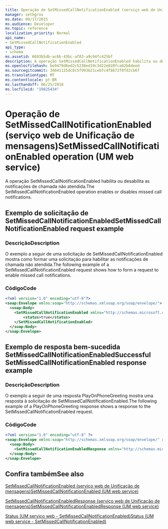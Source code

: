 ```yaml
---
title: Operação de SetMissedCallNotificationEnabled (serviço web de Unificação de mensagens)
manager: sethgros
ms.date: 09/17/2015
ms.audience: Developer
ms.topic: reference
localization_priority: Normal
api_name:
- SetMissedCallNotificationEnabled
api_type:
- schema
ms.assetid: 6693b5db-ac6b-43bc-af83-a9c94fc425bf
description: A operação SetMissedCallNotificationEnabled habilita ou desabilita as notificações de chamada não atendida.
ms.openlocfilehash: be9479d6ed2c5238ed19c3d22e028fca62b8deed
ms.sourcegitcommit: 34041125dc8c5f993b21cebfc4f8b72f0fd2cb6f
ms.translationtype: MT
ms.contentlocale: pt-BR
ms.lasthandoff: 06/25/2018
ms.locfileid: "19825434"
---
```

# <a name="setmissedcallnotificationenabled-operation-um-web-service"></a><span data-ttu-id="9919f-103">Operação de SetMissedCallNotificationEnabled (serviço web de Unificação de mensagens)</span><span class="sxs-lookup"><span data-stu-id="9919f-103">SetMissedCallNotificationEnabled operation (UM web service)</span></span>

<span data-ttu-id="9919f-104">A operação SetMissedCallNotificationEnabled habilita ou desabilita as notificações de chamada não atendida.</span><span class="sxs-lookup"><span data-stu-id="9919f-104">The SetMissedCallNotificationEnabled operation enables or disables missed call notifications.</span></span>
  
## <a name="setmissedcallnotificationenabled-request-example"></a><span data-ttu-id="9919f-105">Exemplo de solicitação de SetMissedCallNotificationEnabled</span><span class="sxs-lookup"><span data-stu-id="9919f-105">SetMissedCallNotificationEnabled request example</span></span>

### <a name="description"></a><span data-ttu-id="9919f-106">Descrição</span><span class="sxs-lookup"><span data-stu-id="9919f-106">Description</span></span>

<span data-ttu-id="9919f-107">O exemplo a seguir de uma solicitação de SetMissedCallNotificationEnabled mostra como formar uma solicitação para habilitar as notificações de chamada não atendida.</span><span class="sxs-lookup"><span data-stu-id="9919f-107">The following example of a SetMissedCallNotificationEnabled request shows how to form a request to enable missed call notifications.</span></span>
  
### <a name="code"></a><span data-ttu-id="9919f-108">Código</span><span class="sxs-lookup"><span data-stu-id="9919f-108">Code</span></span>

```XML
<?xml version="1.0" encoding="utf-8"?>
<soap:Envelope xmlns:soap="http://schemas.xmlsoap.org/soap/envelope/">
  <soap:Body>
    <SetMissedCallNotificationEnabled xmlns="http://schemas.microsoft.com/exchange/services/2006/messages">
        <status>true</status>
    </SetMissedCallNotificationEnabled>
  </soap:Body>
</soap:Envelope>
```

## <a name="successful-setmissedcallnotificationenabled-response-example"></a><span data-ttu-id="9919f-109">Exemplo de resposta bem-sucedida SetMissedCallNotificationEnabled</span><span class="sxs-lookup"><span data-stu-id="9919f-109">Successful SetMissedCallNotificationEnabled response example</span></span>

### <a name="description"></a><span data-ttu-id="9919f-110">Descrição</span><span class="sxs-lookup"><span data-stu-id="9919f-110">Description</span></span>

<span data-ttu-id="9919f-111">O exemplo a seguir de uma resposta PlayOnPhoneGreeting mostra uma resposta à solicitação de SetMissedCallNotificationEnabled.</span><span class="sxs-lookup"><span data-stu-id="9919f-111">The following example of a PlayOnPhoneGreeting response shows a response to the SetMissedCallNotificationEnabled request.</span></span>
  
### <a name="code"></a><span data-ttu-id="9919f-112">Código</span><span class="sxs-lookup"><span data-stu-id="9919f-112">Code</span></span>

```XML
<?xml version="1.0" encoding="utf-8" ?> 
<soap:Envelope xmlns:soap="http://schemas.xmlsoap.org/soap/envelope/" xmlns:xsi="http://www.w3.org/2001/XMLSchema-instance" xmlns:xsd="http://www.w3.org/2001/XMLSchema">
  <soap:Body>
    <SetMissedCallNotificationEnabledResponse xmlns="http://schemas.microsoft.com/exchange/services/2006/messages" /> 
  </soap:Body>
</soap:Envelope>
```

## <a name="see-also"></a><span data-ttu-id="9919f-113">Confira também</span><span class="sxs-lookup"><span data-stu-id="9919f-113">See also</span></span>



[<span data-ttu-id="9919f-114">SetMissedCallNotificationEnabled (serviço web de Unificação de mensagens)</span><span class="sxs-lookup"><span data-stu-id="9919f-114">SetMissedCallNotificationEnabled (UM web service)</span></span>](setmissedcallnotificationenabled-um-web-service.md)
  
[<span data-ttu-id="9919f-115">SetMissedCallNotificationEnabledResponse (serviço web de Unificação de mensagens)</span><span class="sxs-lookup"><span data-stu-id="9919f-115">SetMissedCallNotificationEnabledResponse (UM web service)</span></span>](setmissedcallnotificationenabledresponse-um-web-service.md)
  
[<span data-ttu-id="9919f-116">Status (UM serviço web - SetMissedCallNotificationEnabled)</span><span class="sxs-lookup"><span data-stu-id="9919f-116">Status (UM web service - SetMissedCallNotificationEnabled)</span></span>](status-um-web-servicesetmissedcallnotificationenabled.md)

